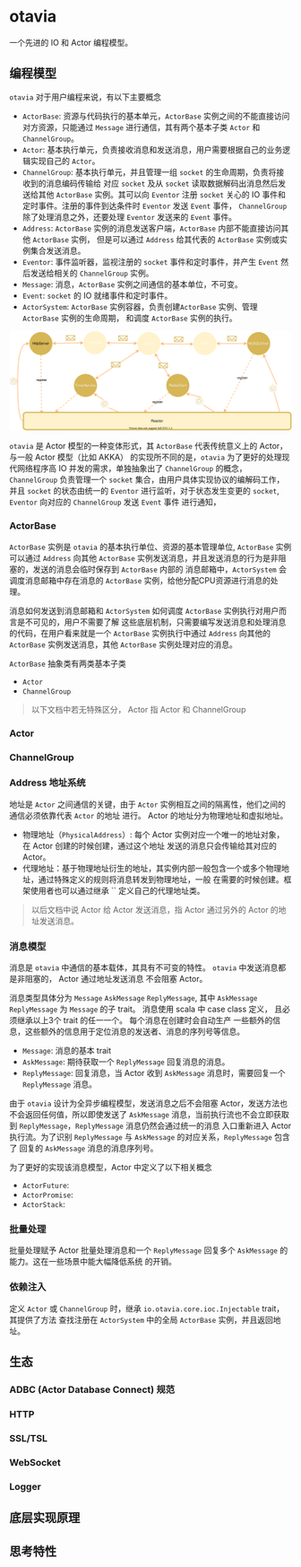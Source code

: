 # otavia

一个先进的 IO 和 Actor 编程模型。

## 编程模型

`otavia` 对于用户编程来说，有以下主要概念

- `ActorBase`: 资源与代码执行的基本单元，`ActorBase` 实例之间的不能直接访问对方资源，只能通过 `Message`
  进行通信，其有两个基本子类 `Actor` 和 `ChannelGroup`。
- `Actor`: 基本执行单元，负责接收消息和发送消息，用户需要根据自己的业务逻辑实现自己的 `Actor`。
- `ChannelGroup`: 基本执行单元，并且管理一组 `socket` 的生命周期，负责将接收到的消息编码传输给
  对应 `socket` 及从 `socket` 读取数据解码出消息然后发送给其他 `ActorBase` 实例。其可以向 `Eventor`
  注册 `socket` 关心的 IO 事件和定时事件。注册的事件到达条件时 `Eventor` 发送 `Event` 事件，
  `ChannelGroup` 除了处理消息之外，还要处理 `Eventor` 发送来的 `Event` 事件。
- `Address`: `ActorBase` 实例的消息发送客户端，`ActorBase` 内部不能直接访问其他 `ActorBase` 实例，
  但是可以通过 `Address` 给其代表的 `ActorBase` 实例或实例集合发送消息。
- `Eventor`: 事件监听器，监视注册的 `socket` 事件和定时事件，并产生 `Event` 然后发送给相关的
  `ChannelGroup` 实例。
- `Message`: 消息，`ActorBase` 实例之间通信的基本单位，不可变。
- `Event`: `socket` 的 IO 就绪事件和定时事件。
- `ActorSystem`: `ActorBase` 实例容器，负责创建`ActorBase` 实例、管理 `ActorBase` 实例的生命周期，
  和调度 `ActorBase` 实例的执行。

![programming model](../_assets/images/programming_model.drawio.svg)

`otavia` 是 Actor 模型的一种变体形式，其 `ActorBase` 代表传统意义上的 Actor，与一般 Actor 模型（比如 AKKA）
的实现所不同的是，`otavia` 为了更好的处理现代网络程序高 IO 并发的需求，单独抽象出了 `ChannelGroup` 的概念，
`ChannelGroup` 负责管理一个 `socket` 集合，由用户具体实现协议的编解码工作，并且 `socket` 的状态由统一的
`Eventor` 进行监听，对于状态发生变更的 `socket`, `Eventor` 向对应的 `ChannelGroup` 发送 `Event` 事件
进行通知，

### ActorBase

`ActorBase` 实例是 `otavia` 的基本执行单位、资源的基本管理单位, `ActorBase` 实例可以通过 `Address`
向其他 `ActorBase` 实例发送消息，并且发送消息的行为是非阻塞的，发送的消息会临时保存到 `ActorBase` 内部的
消息邮箱中，`ActorSystem` 会调度消息邮箱中存在消息的 `ActorBase` 实例，给他分配CPU资源进行消息的处理。

消息如何发送到消息邮箱和 `ActorSystem` 如何调度 `ActorBase` 实例执行对用户而言是不可见的，用户不需要了解
这些底层机制，只需要编写发送消息和处理消息的代码，在用户看来就是一个 `ActorBase` 实例执行中通过 `Address`
向其他的 `ActorBase` 实例发送消息，其他 `ActorBase` 实例处理对应的消息。

`ActorBase` 抽象类有两类基本子类

- `Actor`
- `ChannelGroup`

> 以下文档中若无特殊区分， Actor 指 Actor 和 ChannelGroup

### Actor

### ChannelGroup

### Address 地址系统

地址是 `Actor` 之间通信的关键，由于 `Actor` 实例相互之间的隔离性，他们之间的通信必须依靠代表 `Actor` 的地址
进行。 Actor 的地址分为物理地址和虚拟地址。

- 物理地址（`PhysicalAddress`）: 每个 Actor 实例对应一个唯一的地址对象，在 Actor 创建的时候创建，通过这个地址
  发送的消息只会传输给其对应的 Actor。
- 代理地址：基于物理地址衍生的地址，其实例内部一般包含一个或多个物理地址，通过特殊定义的规则将消息转发到物理地址，一般
  在需要的时候创建。框架使用者也可以通过继承 `` 定义自己的代理地址类。

> 以后文档中说 Actor 给 Actor 发送消息，指 Actor 通过另外的 Actor 的地址发送消息。

### 消息模型

消息是 `otavia` 中通信的基本载体，其具有不可变的特性。 `otavia` 中发送消息都是非阻塞的， Actor 通过地址发送消息
不会阻塞 Actor。

消息类型具体分为 `Message` `AskMessage` `ReplyMessage`, 其中 `AskMessage` `ReplyMessage` 为 `Message`
的子 trait。 消息使用 scala 中 case class 定义， 且必须继承以上3个 trait 的任一一个。 每个消息在创建时会自动生产
一些额外的信息，这些额外的信息用于定位消息的发送者、消息的序列号等信息。

- `Message`: 消息的基本 trait
- `AskMessage`: 期待获取一个 `ReplyMessage` 回复消息的消息。
- `ReplyMessage`: 回复消息，当 Actor 收到 `AskMessage` 消息时，需要回复一个 `ReplyMessage` 消息。

由于 `otavia` 设计为全异步编程模型，发送消息之后不会阻塞 Actor，发送方法也不会返回任何值，所以即使发送了
`AskMessage` 消息，当前执行流也不会立即获取到 `ReplyMessage`，`ReplyMessage` 消息仍然会通过统一的消息
入口重新进入 Actor 执行流。为了识别 `ReplyMessage` 与 `AskMessage` 的对应关系，`ReplyMessage` 包含了
回复的 `AskMessage` 消息的消息序列号。

为了更好的实现该消息模型，Actor 中定义了以下相关概念

- `ActorFuture`:
- `ActorPromise`:
- `ActorStack`:

### 批量处理

批量处理赋予 Actor 批量处理消息和一个 `ReplyMessage` 回复多个 `AskMessage` 的能力。这在一些场景中能大幅降低系统
的开销。

### 依赖注入

定义 `Actor` 或 `ChannelGroup` 时，继承 `io.otavia.core.ioc.Injectable` trait， 其提供了方法
查找注册在 `ActorSystem` 中的全局 `ActorBase` 实例，并且返回地址。

## 生态

### ADBC (Actor Database Connect) 规范

### HTTP

### SSL/TSL

### WebSocket

### Logger

## 底层实现原理

## 思考特性

